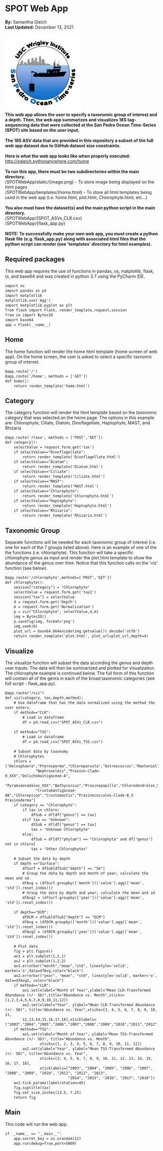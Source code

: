 # SPOT Web App
**By:** Samantha Gleich\
**Last Updated:** December 13, 2021\
\
![](static/SPOT_Artwork_250.png)\
**This web app allows the user to specify a taxonomic group of interest and a depth. Then, the web app summarizes and visualizes 18S tag-sequencing data that were collected at the San Pedro Ocean Time-Series (SPOT) site based on the user input.** 
\
\
**The 18S ASV data that are provided in this repository a subset of the full web app dataset due to GitHub dataset size constraints.**
\
\
**Here is what the web app looks like when properly executed:** http://sgleich.pythonanywhere.com/home
\
\
**To run this app, there must be two subdirectories within the main directory.**\
/SPOTWebApp/static/{image.png}   - To store image being displayed on the html pages\
/SPOTWebApp/templates/{home.html}  - To store all html templates being used in the web app (i.e. home.html, plot.html, Chlorophyte.html, etc...)\
\
**You also must have the dataset(s) and the main python script in the main directory.**\
/SPOTWebApp/{SPOT_ASVs_CLR.csv}\
/SPOTWebApp/{flask_app.py}
\
\
**NOTE: To successfully make your own web app, you must create a python flask file (e.g. flask_app.py) along with associated html files that the python script can render (see 'templates' directory for html examples).**


## Required packages
This web app requires the use of functions in pandas, os, matplotlib, flask, io, and base64 and was created in python 3.7 using the PyCharm IDE. 
```
import os
import pandas as pd
import matplotlib
matplotlib.use('Agg')
import matplotlib.pyplot as plt
from flask import Flask, render_template,request,session
from io import BytesIO
import base64
app = Flask(__name__)
```

## Home
The home function will render the home html template (home screen of web app). On the home screen, the user is asked to select a specific taxnomic group of interest.
```
@app.route('/')
@app.route('/home', methods = ['GET'])
def home():
    return render_template('home.html')
```

## Category
The category function will render the html template based on the taxonomic category that was selected on the home page. The options in this example are: Chlorophyte, Ciliate, Diatom, Dinoflagellate, Haptophyte, MAST, and Rhizaria
```
@app.route('/taxa', methods = ['POST','GET'])
def category():
    selectValue = request.form.get('tax')
    if selectValue=="Dinoflagellate":
        return render_template('Dinoflagellate.html')
    if selectValue=="Diatom":
        return render_template('Diatom.html')
    if selectValue=="Ciliate":
        return render_template('Ciliate.html')
    if selectValue=="MAST":
        return render_template('MAST.html')
    if selectValue=="Chlorophyte":
        return render_template('Chlorophyte.html')
    if selectValue=="Haptophyte":
        return render_template('Haptophyte.html')
    if selectValue=="Rhizaria":
        return render_template('Rhizaria.html')
```
## Taxonomic Group
Separate functions will be needed for each taxonomic group of interest (i.e. one for each of the 7 groups listed above). Here is an example of one of the the functions (i.e. chlorophyte). This function will take a specific chlorophyte genus as input and render the plot.html template to show the abundance of the genus over time. Notice that this function calls on the 'viz' function (see below). 
``` 
@app.route('/chlorophyte',methods=['POST','GET'])
def chlorophyte():
    session["category"] = "Chlorophyte"
    selectValue = request.form.get('tax2')
    session["tax"] = selectValue
    d = request.form.get('Depth')
    m = request.form.get('Normalization')
    p = viz("Chlorophyte", selectValue,d,m)
    img = BytesIO()
    p.savefig(img, format='png')
    img.seek(0)
    plot_url = base64.b64encode(img.getvalue()).decode('utf8')
    return render_template('plot.html', plot_url=plot_url,depth=d)
```
## Visualize
The visualize function will subset the data according the genus and depth user inputs. The data will then be summarized and plotted for visualization. The chlorophyte example is continued below. The full form of this function will contain all of the genra in each of the broad taxonomic categories (see full script - flask_app.py).
```
@app.route("/viz")
def viz(category, tax,depth,method):
    # Use dataframe that has the data normalized using the method the user enters. 
    if method=="CLR":
        # Load in dataframe
        df = pd.read_csv("SPOT_ASVs_CLR.csv")

    if method=="TSS":
        # Load in dataframe
        df = pd.read_csv("SPOT_ASVs_TSS.csv")
    
    # Subset data by taxonomy
    # Chlorophytes
    chloro = ["Halosphaera","Pterosperma","Chloroparvula","Ostreococcus","Mantoniella","Pyramimonas","Micromonas",
              "Nephroselmis","Prasino-Clade-9_XXX","Dolichomastigaceae-A",
              "Pyramimonadales_XXX","Bathycoccus","Prasinopapilla","Chlorodendrales_XX","Mamiella","Dolichomastix",
              "Crustomastigaceae-AB","Chloropicon","Crustomastix","Prasinococcales-Clade-B_X Prasinoderma"]
    if category == "Chlorophyte":
        if tax in chloro:
            dfSub = df[df["genus"] == tax]
        elif tax == "Unknown":
            dfSub = df[df["genus"] == tax]
            tax = "Unknown Chlorophyte"
        else:
            dfSub = df[df["phylum"] == "Chlorophyta" and df["genus"] not in chloro]
            tax = "Other Chlorophytes"
            
    # Subset the data by depth
    if depth =="Surface":
        dfSurf = dfSub[dfSub["depth"] == "5m"]
        # Group the data by depth and month of year; calculate the mean and sd
        dfAvg = (dfSurf.groupby(['month'])['value'].agg(['mean', 'std']).reset_index())
        # Group the data by depth and year; calculate the mean and sd
        dfAvg2 = (dfSurf.groupby(['year'])['value'].agg(['mean', 'std']).reset_index())

    if depth=="DCM":
        dfDCM = dfSub[dfSub["depth"] == "DCM"]
        dfAvg = (dfDCM.groupby(['month'])['value'].agg(['mean', 'std']).reset_index())
        dfAvg2 = (dfDCM.groupby(['year'])['value'].agg(['mean', 'std']).reset_index())

    # Plot data
    fig = plt.figure()
    ax1 = plt.subplot(1,2,1)
    ax2 = plt.subplot(1,2,2)
    ax1.errorbar("month","mean","std", linestyle='solid', marker='o',data=dfAvg,color="black")
    ax2.errorbar("year", "mean", "std", linestyle='solid', marker='o', data=dfAvg2, color="black")
    if method=="CLR":
        ax1.set(xlabel="Month of Year",ylabel="Mean CLR-Transformed Abundance (+/- SD)",title="Abundance vs. Month",xticks=[1,2,3,4,5,6,7,8,9,10,11,12])
        ax2.set(xlabel="Year", ylabel="Mean CLR-Transformed Abundance (+/- SD)", title="Abundance vs. Year",xticks=[3, 4, 5, 6, 7, 8, 9, 10, 11,    
        12,13,14,15,16,17,18],xticklabels=["2003","2004","2005","2006","2007","2008","2009","2010","2011","2012","2013","2014","2015","2016","2017","2018"])
    if method=="TSS":
        ax1.set(xlabel="Month of Year", ylabel="Mean TSS-Transformed Abundance (+/- SD)", title="Abundance vs. Month",
                xticks=[1, 2, 3, 4, 5, 6, 7, 8, 9, 10, 11, 12])
        ax2.set(xlabel="Year", ylabel="Mean TSS-Transformed Abundance (+/- SD)", title="Abundance vs. Year",
                xticks=[3, 4, 5, 6, 7, 8, 9, 10, 11, 12, 13, 14, 15, 16, 17, 18],
                xticklabels=["2003", "2004", "2005", "2006", "2007", "2008", "2009", "2010", "2011", "2012", "2013",
                             "2014", "2015", "2016", "2017", "2018"])
    ax2.tick_params(labelrotation=45)
    fig.suptitle(tax)
    fig.set_size_inches(13.5, 7.25)
    return fig
```   
## Main
This code will run the web app. 
```
if __name__ == "__main__":
    app.secret_key = os.urandom(12)
    app.run(debug=True,port=5009)
```
